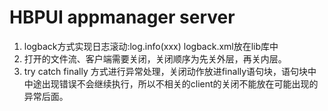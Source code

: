 # HBPUI appmanager server
1. logback方式实现日志滚动:log.info(xxx)
    logback.xml放在lib库中
2. 打开的文件流、客户端需要关闭，关闭顺序为先关外层，再关内层。
3. try catch finally 方式进行异常处理，关闭动作放进finally语句块，语句块中中途出现错误不会继续执行，所以不相关的client的关闭不能放在可能出现的异常后面。
